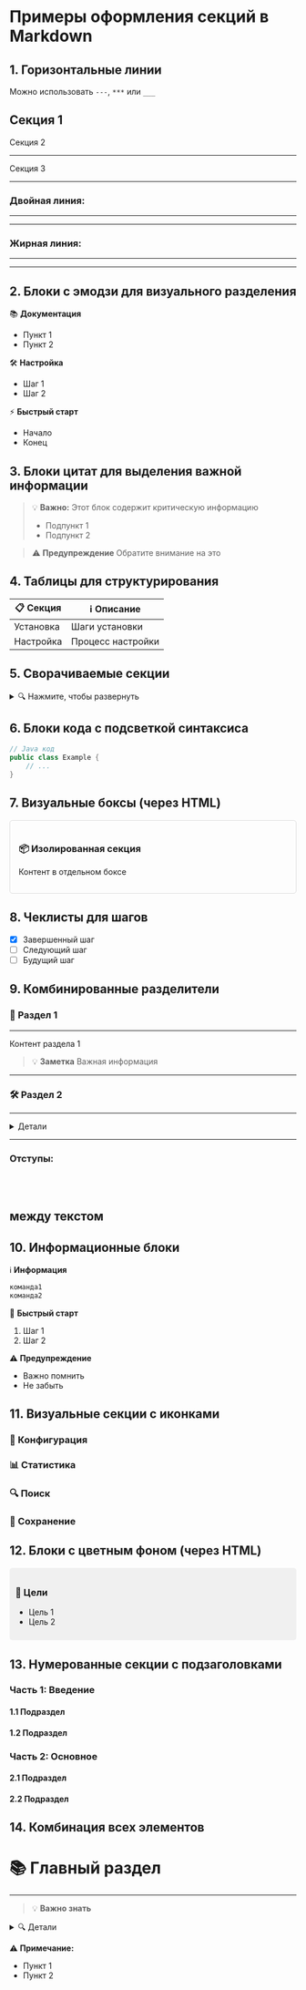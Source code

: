 # Примеры оформления секций в Markdown

## 1. Горизонтальные линии
Можно использовать `---`, `***` или `___`

Секция 1
---
Секция 2
***
Секция 3
___


### Двойная линия:

------------------

------------------
### Жирная линия:

------------------------------------------------------------------------
------------------------------------------------------------------------

## 2. Блоки с эмодзи для визуального разделения
📚 **Документация**
- Пункт 1
- Пункт 2

🛠 **Настройка**
- Шаг 1
- Шаг 2

⚡ **Быстрый старт**
- Начало
- Конец

## 3. Блоки цитат для выделения важной информации
> 💡 **Важно:** Этот блок содержит критическую информацию
> - Подпункт 1
> - Подпункт 2

> ⚠️ **Предупреждение**
> Обратите внимание на это

## 4. Таблицы для структурирования
| 📋 Секция | ℹ️ Описание |
|-----------|-------------|
| Установка | Шаги установки |
| Настройка | Процесс настройки |

## 5. Сворачиваемые секции
<details>
<summary>🔍 Нажмите, чтобы развернуть</summary>

- Скрытый контент 1
- Скрытый контент 2
</details>

## 6. Блоки кода с подсветкой синтаксиса
```java
// Java код
public class Example {
    // ...
}
```

## 7. Визуальные боксы (через HTML)
<div style="padding: 15px; border: 1px solid #ddd; border-radius: 5px; margin: 10px 0;">
<h3>📦 Изолированная секция</h3>
<p>Контент в отдельном боксе</p>
</div>

## 8. Чеклисты для шагов
- [x] Завершенный шаг
- [ ] Следующий шаг
- [ ] Будущий шаг

## 9. Комбинированные разделители
### 📘 Раздел 1
---
Контент раздела 1

> 💡 **Заметка**
> Важная информация

---
### 🛠 Раздел 2
---
<details>
<summary>Детали</summary>
Скрытый контент
</details>

---

### Отступы:
<br /><br />
между текстом
---

## 10. Информационные блоки
ℹ️ **Информация**
```bash
команда1
команда2
```

🚀 **Быстрый старт**
1. Шаг 1
2. Шаг 2

⚠️ **Предупреждение**
- Важно помнить
- Не забыть

## 11. Визуальные секции с иконками
### 🔧 Конфигурация
### 📊 Статистика
### 🔍 Поиск
### 💾 Сохранение

## 12. Блоки с цветным фоном (через HTML)
<div style="background-color: #f0f0f0; padding: 10px; border-radius: 5px;">
<h3>🎯 Цели</h3>
<ul>
<li>Цель 1</li>
<li>Цель 2</li>
</ul>
</div>

## 13. Нумерованные секции с подзаголовками
### Часть 1: Введение
#### 1.1 Подраздел
#### 1.2 Подраздел

### Часть 2: Основное
#### 2.1 Подраздел
#### 2.2 Подраздел

## 14. Комбинация всех элементов
# 📚 Главный раздел
---
> 💡 **Важно знать**

<details>
<summary>🔍 Детали</summary>

| Колонка 1 | Колонка 2 |
|-----------|-----------|
| Значение  | Описание  |

</details>

⚠️ **Примечание:**
- Пункт 1
- Пункт 2
